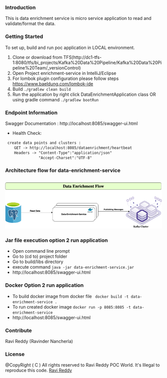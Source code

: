 ### Introduction
This is data enrichment service is micro service application to read and validate/format the data.

### Getting Started
To set up, build and run poc application in LOCAL environment.
1.	Clone or download from TFS(http://dc1-tfs-1:8080/tfs/bi_projects/Kafka%20Data%20Pipeline/Kafka%20Data%20Pipeline%20Team/_versionControl)
2.	Open Project enrichment-service in IntelliJ/Eclipse
3.  For lombok plugin configuration please follow steps https://www.baeldung.com/lombok-ide
3.	Build ``` ./gradlew clean build ```
4.	Run the application by right click  DataEnrichmentApplication class
    OR using gradle command  ``` ./gradlew bootRun ```

### Endpoint Information
Swagger Documentation : http://localhost:8085/swagger-ui.html
- Health Check:
```
 create data points and clusters :
    GET -> http://localhost:8085/dataenrichment/heartbeat
    Headers -> "Content-Type":"application/json"
               "Accept-Charset":"UTF-8"
```
### Architecture flow for data-enrichment-service
## ![data-enrichment-service-logo](misc/Data-Pipeline-Arch-Enrich.png)

### Jar file execution option 2 run application
 - Open command line prompt
 - Go to (cd to) project folder
 - Go to build/libs directory
 - execute command  ``` java -jar data-enrichment-service.jar ```
 - http://localhost:8085/swagger-ui.html

### Docker Option 2 run application
 - To build docker image from docker file
   ``` docker build -t data-enrichment-service .```
 - To run created docker image  ``` docker run -p 8085:8085 -t data-enrichment-service ```
 - http://localhost:8085/swagger-ui.html

### Contribute
Ravi Reddy (Ravinder Nancherla)

### License
@CopyRight ( C ) All rights reserved to Ravi Reddy POC World. It's Illegal to reproduce this code.
[Ravi Reddy](https://www.linkedin.com/in/ravireddy55447/)

